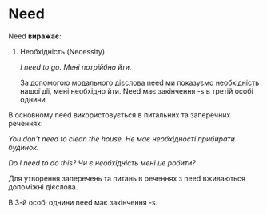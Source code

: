 # Need

<p><span class="p2">Need</span> <b>виражає</b>:</p>

<ol>
<li><span class="p1">Необхiднiсть</span> (Necessity)</li>
<p><i>I need to go. Менi потрiйбно йти.</i></p>
<p>За допомогою модального дiєслова <span class="p2">need</span> ми показуємо необхiднiсть нашої дiї, менi необхiдно йти. <span class="p2">Need</span> має закiнчення -s в третiй особi однини.</p>
</ol>

<p>В основному <span class="p2">need</span> використовується в питальних та заперечних реченнях:</p>

<p><i>You don't need to clean the house. Не має необхідності прибирати будинок.</i></p>

<p><i>Do I need to do this? Чи є необхідність мені це робити?</i></p>

<p>Для утворення заперечень та питань в реченнях з <span class="p2">need</span> вживаються допоміжні дієслова.</p>

<p>В 3-й особі однини <span class="p2">need</span> має закінчення -s.</p>